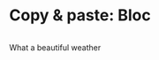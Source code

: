 # Copy & paste: Bloc

<figure><img src="https://images.unsplash.com/photo-1672412200544-b173abf1c381?crop=entropy&#x26;cs=tinysrgb&#x26;fm=jpg&#x26;ixid=MnwxOTcwMjR8MHwxfHJhbmRvbXx8fHx8fHx8fDE2NzUwNzU1MzU&#x26;ixlib=rb-4.0.3&#x26;q=80" alt=""><figcaption></figcaption></figure>

What a beautiful weather&#x20;

<figure><img src="https://images.unsplash.com/photo-1672412200544-b173abf1c381?crop=entropy&#x26;cs=tinysrgb&#x26;fm=jpg&#x26;ixid=MnwxOTcwMjR8MHwxfHJhbmRvbXx8fHx8fHx8fDE2NzUwNzU1MzU&#x26;ixlib=rb-4.0.3&#x26;q=80" alt=""><figcaption></figcaption></figure>
